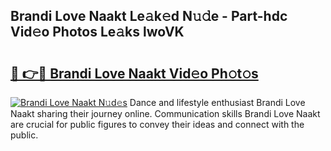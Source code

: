 ## Brandi Love Naakt Le𝚊k𝚎d N𝚞𝚍e - Part-hdc Vid𝚎o Photos Le𝚊ks lwoVK

# <h2><a href="http://fb1u4j.evod.top/?m=Brandi+Love+Naakt">🔗 👉🔴 Brandi Love Naakt Vid𝚎o Ph𝚘t𝚘s</a></h2>

[![Brandi Love Naakt N𝚞d𝚎s](https://i.imgur.com/8V9OHl7.gif)](http://fb1u4j.evod.top/?m=Brandi+Love+Naakt)
Dance and lifestyle enthusiast Brandi Love Naakt sharing their journey online. Communication skills Brandi Love Naakt are crucial for public figures to convey their ideas and connect with the public. 
